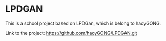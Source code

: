 # LPDGAN
This is a school project based on LPDGan, which is belong to haoyGONG.

Link to the project: https://github.com/haoyGONG/LPDGAN.git
